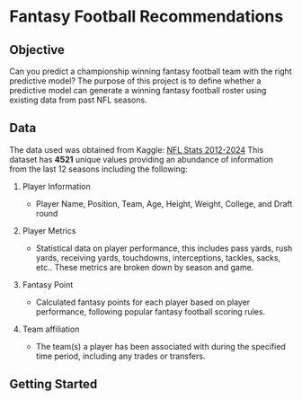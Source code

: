 # Fantasy Football Recommendations

## Objective
Can you predict a championship winning fantasy football team with the right predictive model? 
The purpose of this project is to define whether a predictive model can generate a winning fantasy football roster using existing data from past NFL seasons. 

## Data
The data used was obtained from Kaggle: [NFL Stats 2012-2024](https://www.kaggle.com/datasets/philiphyde1/nfl-stats-1999-2022)
This dataset has **4521** unique values providing an abundance of information from the last 12 seasons including the following:

1. Player Information
   - Player Name, Position, Team, Age, Height, Weight, College, and Draft round
    
2. Player Metrics
   - Statistical data on player performance, this includes pass yards, rush yards, receiving yards, touchdowns, interceptions, tackles, sacks, etc.. These metrics are broken down by season and game.

3. Fantasy Point
   - Calculated fantasy points for each player based on player performance, following popular fantasy football scoring rules.

4. Team affiliation
   -  The team(s) a player has been associated with during the specified time period, including any trades or transfers.
  
## Getting Started
  

